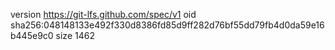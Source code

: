 version https://git-lfs.github.com/spec/v1
oid sha256:048148133e492f330d8386fd85d9ff282d76bf55dd79fb4d0da59e16b445e9c0
size 1462
